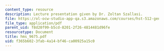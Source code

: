 ```yaml
---
content_type: resource
description: Lecture presentation given by Dr. Zoltan Szallasi.
file: https://ol-ocw-studio-app-qa.s3.amazonaws.com/courses/hst-512-genomic-medicine-spring-2004/f365b6023fab4a14bf46ca00925a15c0_hms_9675.pdf
file_type: application/pdf
parent_uid: f8d20f99-b5cd-8201-2f26-4814481d96fe
resourcetype: Document
title: hms_9675.pdf
uid: f365b602-3fab-4a14-bf46-ca00925a15c0
---
```

